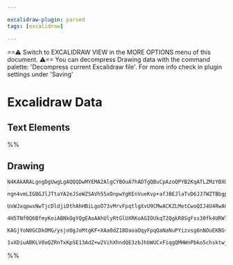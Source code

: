 ```yaml
---

excalidraw-plugin: parsed
tags: [excalidraw]

---
```

==⚠  Switch to EXCALIDRAW VIEW in the MORE OPTIONS menu of this document. ⚠== You can decompress Drawing data with the command palette: 'Decompress current Excalidraw file'. For more info check in plugin settings under 'Saving'


# Excalidraw Data

## Text Elements
%%
## Drawing
```compressed-json
N4KAkARALgngDgUwgLgAQQQDwMYEMA2AlgCYBOuA7hADTgQBuCpAzoQPYB2KqATLZMzYBXUtiRoIACyhQ4zZAHoFAc0JRJQgEYA6bGwC2CgF7N6hbEcK4OCtptbErHALRY8RMpWdx8Q1TdIEfARcZgRmBShcZQUebQBGAGZtAAYaOiCEfQQOKGZuAG1wMFAwMogSbgwAOQArXABBAGkAUSp+cthEKsJ9aKQOyExuZx4eeIAOBIAWAE4AdnjZnkSJ

ngn4vmLIGBGJlJTtaYA2eJSeWZSAVh55xOnpwYgKEnVueKvp+afJBEJlaTvD6JJ7WZTBbgpJ7MKCkNgAawQAGE2Pg2KQqrDrMw4LhArl0mVIJpcNh4co4UIOMQUWiMRIsRwcXiclBCeUAGaEfD4ADKsAhEkkpI0gXZAlhCIQAHVXpJ3tDJYj+TBBehBB5xRBKQCOOF8mh4k82LjsGpdoaDk9KdS9cwDagOEIedCEAhiNxFrNZscnowWOwuGgrhM/

UxWJxqpwxNwTjcDldjiDthAhHBiLgoO73vMrvFpqtlgXvU9CMwACKZLMetCwoQIJ4U4RwACSxAdBQAuk9NMJqS1gtlch3uymiBx4dwnS6x2wydm0ByCGEnlzgm2qusUolErgrsQ1rgQsQ5ghE1cEPF5hyeNgNrgORNpitiAhTpoBinmO5xKgikSwCNbZAO2UciQgbAhBhAxy0zXBuFKcCywaDhsEkdEF1QOsEG2ABfUtqSwKpcDSYpcPAMCIFwOA

4H5TNf0Q6BfmyKoiABNkOgYQgEAoAAhUlyRtGlUXRKoAGIOUkqT2QgkR8SgFss30fk4URWlRIkMT4kvHSZMg0h5MUrJ+LJJsqWEulMXIJlcXkvS5NZIz9AAMW5PkBV/CANUqTj9MMpSVKlWViDeNAtnKPzHICpUEBVNUvNRHzilkgyoqyAAlYRdX1BVksi3InIAeVNc13itPKHIKpTnM4KBnNwfRuQtVArl8yqFOq2reUIIxfx4KEKtSqqsgAFSw

KAGjYoN0GCDkOMG/ysjo0gJoMtgKF+XAa0dZ18DaoaOqyFpqQaNaNuPYizvsg6nNOuEKBG+BPKEmTvzhHkAA1uESFI7m0EMeCuZYlnGVrkre1F8AATXeHhjjiRNEh4aYJmOCYQySTijDYAwEJTegCHrSFtB4Mj9sW/RMvMu0HW1PsPU4ikSG63ruH6xnSGZrM4G4MHyiZ4gAFk2FfY7cE0YJtqXfAV2SgX1PpVBEMgXjUW27VlBJAAKcZvl4K9qH

1vXDiuABKLV0oQZRnTxKpSE13AdZ+w2VihXhndQE3zbJhbWUCxFiqgQMHWnPbko5chsktwjOY4ZQ8fAnJxcl7hsKebAiB52tSHrJ4OAa3805TYQoHHQuc5wsp8OSuxagQbA8l5fO4GF0X84lzDpdl8pSSDxgRpx/AE86J6qjCYIG8DLVIOg/RHu6NBQ6eNF5yl5cGxTCODF5TJJ84bgu438D8FCCbJ/7wep12sjwGryA13CBDyNwoA==
```
%%